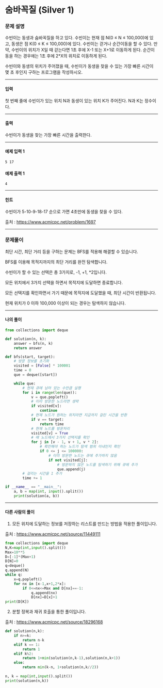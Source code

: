 # 숨바꼭질 (Silver 1)

### 문제 설명

수빈이는 동생과 숨바꼭질을 하고 있다. 수빈이는 현재 점 N(0 ≤ N ≤ 100,000)에 있고, 동생은 점 K(0 ≤ K ≤ 100,000)에 있다. 수빈이는 걷거나 순간이동을 할 수 있다. 만약, 수빈이의 위치가 X일 때 걷는다면 1초 후에 X-1 또는 X+1로 이동하게 된다. 순간이동을 하는 경우에는 1초 후에 2\*X의 위치로 이동하게 된다.

수빈이와 동생의 위치가 주어졌을 때, 수빈이가 동생을 찾을 수 있는 가장 빠른 시간이 몇 초 후인지 구하는 프로그램을 작성하시오.

---

#### 입력

첫 번째 줄에 수빈이가 있는 위치 N과 동생이 있는 위치 K가 주어진다. N과 K는 정수이다.

---

#### 출력

수빈이가 동생을 찾는 가장 빠른 시간을 출력한다.

---
#### 예제 입력 1

~~~
5 17
~~~

#### 예제 출력 1

~~~
4
~~~

---

#### 힌트

수빈이가 5-10-9-18-17 순으로 가면 4초만에 동생을 찾을 수 있다.

출처 : https://www.acmicpc.net/problem/1697

---

### 문제풀이

최단 시간, 최단 거리 등을 구하는 문제는 BFS를 적용해 해결할 수 있습니다.   

BFS를 이용해 목적지까지의 최단 거리를 완전 탐색합니다.   

수빈이가 할 수 있는 선택은 총 3가지로, -1, +1, \*2입니다.   

모든 위치에서 3가지 선택을 하면서 목적지에 도달하면 종료합니다.   

모든 선택지를 확인하면서 가기 때문에 목적지에 도달했을 때, 최단 시간이 반환됩니다.   

현재 위치가 0 이하 100,000 이상이 되는 경우는 탐색하지 않습니다.  

---

#### 나의 풀이

~~~python
from collections import deque

def solution(n, k):
    answer = bfs(n, k)
    return answer

def bfs(start, target):
    # 방문 정보를 초기화
    visited = [False] * 100001
    time = 0
    que = deque([start])

    while que:
        # 현재 큐에 남아 있는 수만큼 실행
        for i in range(len(que)):
            v = que.popleft()
            # 이미 방문한 노드라면 생략
            if visited[v]:
                continue
            # 현재 노드가 원하는 위치라면 지금까지 걸린 시간을 반환
            if v == target:
                return time
            # 현재 노드를 방문처리
            visited[v] = True
            # 매 노드에서 3가지 선택지를 확인
            for j in [v - 1, v + 1, v * 2]:
                # 확인해야 하는 노드가 탐색 범위 이내인지 확인
                if 0 <= j <= 100000:
                    # 이미 방문한 노드는 큐에 추가하지 않음
                    if not visited[j]:
                        # 방문하지 않은 노드를 탐색하기 위해 큐에 추가
                        que.append(j)
        # 걸리는 시간을 1 추가
        time += 1

if __name__ == "__main__":
    a, b = map(int, input().split())
    print(solution(a, b))
~~~

---

#### 다른 사람의 풀이

1. 모든 위치에 도달하는 정보를 저장하는 리스트를 만드는 방법을 적용한 풀이입니다.

출처 : https://www.acmicpc.net/source/11449111

~~~python
from collections import deque
N,K=map(int,input().split())
Max=10**5
D=[-1]*(Max+1)
D[N]=0
q=deque()
q.append(N)
while q:
    x=q.popleft()
    for nx in [x-1,x+1,2*x]:
        if 0<=nx<=Max and D[nx]==-1:
            q.append(nx)
            D[nx]=D[x]+1
print(D[K])
~~~

2. 분할 정복과 재귀 호출을 통한 풀이입니다.

출처 : https://www.acmicpc.net/source/18296168

~~~python
def solution(n,k):
    if n>=k:
        return n-k
    elif k == 1:
        return 1
    elif k%2:
        return 1+min(solution(n,k-1),solution(n,k+1))
    else:
        return min(k-n, 1+solution(n,k//2))
    
n, k = map(int,input().split())
print(solution(n,k))
~~~
